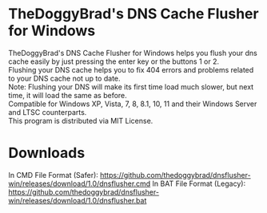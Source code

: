 # TheDoggyBrad's DNS Cache Flusher for Windows
TheDoggyBrad's DNS Cache Flusher for Windows helps you flush your dns cache easily by just pressing the enter key or the buttons 1 or 2.
<br>
Flushing your DNS cache helps you to fix 404 errors and problems related to your DNS cache not up to date.
<br>
Note: Flushing your DNS will make its first time load much slower, but next time, it will load the same as before.
<br>
Compatible for Windows XP, Vista, 7, 8, 8.1, 10, 11 and their Windows Server and LTSC counterparts.
<br>
This program is distributed via MIT License.

# Downloads
In CMD File Format (Safer): https://github.com/thedoggybrad/dnsflusher-win/releases/download/1.0/dnsflusher.cmd
In BAT File Format (Legacy): https://github.com/thedoggybrad/dnsflusher-win/releases/download/1.0/dnsflusher.bat
